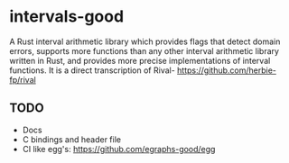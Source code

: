 # intervals-good
A Rust interval arithmetic library which provides flags that detect domain errors, supports more functions than any other interval arithmetic library written in Rust, and provides more precise implementations of interval functions.
It is a direct transcription of Rival- https://github.com/herbie-fp/rival

## TODO
- Docs
- C bindings and header file
- CI like egg's: https://github.com/egraphs-good/egg
